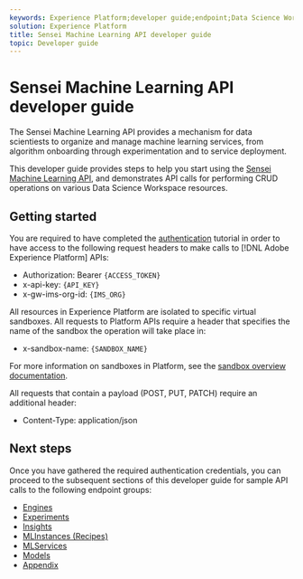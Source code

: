 ```yaml
---
keywords: Experience Platform;developer guide;endpoint;Data Science Workspace;popular topics
solution: Experience Platform
title: Sensei Machine Learning API developer guide
topic: Developer guide
---
```


# Sensei Machine Learning API developer guide

The Sensei Machine Learning API provides a mechanism for data scientiests to organize and manage machine learning services, from algorithm onboarding through experimentation and to service deployment.

This developer guide provides steps to help you start using the [Sensei Machine Learning API](https://www.adobe.io/apis/experienceplatform/home/api-reference.html#!acpdr/swagger-specs/sensei-ml-api.yaml), and demonstrates API calls for performing CRUD operations on various Data Science Workspace resources.

## Getting started

You are required to have completed the [authentication](../../tutorials/authentication.md) tutorial in order to have access to the following request headers to make calls to [!DNL Adobe Experience Platform] APIs:

* Authorization: Bearer `{ACCESS_TOKEN}`
* x-api-key: `{API_KEY}`
* x-gw-ims-org-id: `{IMS_ORG}`

All resources in Experience Platform are isolated to specific virtual sandboxes. All requests to Platform APIs require a header that specifies the name of the sandbox the operation will take place in:

* x-sandbox-name: `{SANDBOX_NAME}`

For more information on sandboxes in Platform, see the [sandbox overview documentation](../../sandboxes/home.md). 

All requests that contain a payload (POST, PUT, PATCH) require an additional header:

* Content-Type: application/json

## Next steps

Once you have gathered the required authentication credentials, you can proceed to the subsequent sections of this developer guide for sample API calls to the following endpoint groups:

* [Engines](./engines.md)
* [Experiments](./experiments.md)
* [Insights](./insights.md)
* [MLInstances (Recipes)](./mlinstances.md)
* [MLServices](./mlservices.md)
* [Models](./models.md)
* [Appendix](./appendix.md)